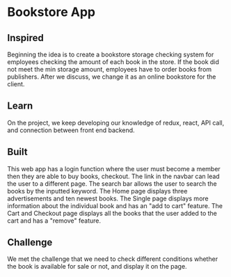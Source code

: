 # Bookstore App
## Inspired
Beginning the idea is to create a bookstore storage checking system for employees checking the amount of each book in the store. If the book did not meet the min storage amount, employees have to order books from publishers. After we discuss, we change it as an online bookstore for the client. 
## Learn
On the project, we keep developing our knowledge of redux, react, API call, and connection between front end backend. 

## Built
This web app has a login function where the user must become a member then they are able to buy books, checkout.
The link in the navbar can lead the user to a different page.
The search bar allows the user to search the books by the inputted keyword.
The Home page displays three advertisements and ten newest books.
The Single page displays more information about the individual book and has an "add to cart" feature.
The Cart and Checkout page displays all the books that the user added to the cart and has a "remove" feature.

## Challenge
 We met the challenge that we need to check different conditions whether the book is available for sale or not, and display it on the page.
